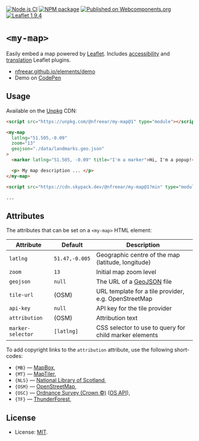 
[![Node.js CI][ci-img]][ci]
[![NPM package][npm-img]][npm]
[![Published on Webcomponents.org][wc-img]][wc]
[![Leaflet 1.9.4][leaflet-img]][leaflet]

# `<my-map>` #

Easily embed a map powered by [Leaflet][]. Includes [accessibility][myp] and [translation][myp] Leaflet plugins.

* [nfreear.github.io/elements/demo][demo]
* Demo on [CodePen][]

## Usage

Available on the [Unpkg][] CDN:

```html
<script src="https://unpkg.com/@nfreear/my-map@1" type="module"></script>

<my-map
  latlng="51.505,-0.09"
  zoom="13"
  geojson="./data/landmarks.geo.json"
>
  <marker latlng="51.505, -0.09" title="I'm a marker">Hi, I'm a popup!</marker>

  <p> My map description ... </p>
</my-map>
```

```html
<script src="https://cdn.skypack.dev/@nfreear/my-map@1?min" type="module"></script>

...
```

## Attributes

The attributes that can be set on a `<my-map>` HTML element:

| Attribute    | Default  | Description                                       |
|--------------|----------|---------------------------------------------------|
| `latlng`     |`51.47,-0.005`|Geographic centre of the map (latitude, longitude)|
| `zoom`       | `13`   | Initial map zoom level                              |
| `geojson`    | `null` | The URL of a [GeoJSON][] file                       |
| `tile-url`   | (OSM)  | URL template for a tile provider, e.g. OpenStreetMap|
| `api-key`    | `null` | API key for the tile provider                       |
| `attribution`| (OSM)  | Attribution text                                    |
|`marker-selector`|`[latlng]`|CSS selector to use to query for child marker elements|

To add copyright links to the `attribution` attribute, use the following short-codes:

* `{MB}`  — [MapBox](https://www.mapbox.com),
* `{MT}`  — [MapTiler](https://www.maptiler.com/copyright/),
* `{NLS}` — [National Library of Scotland](https://maps.nls.uk/projects/api/),
* `{OSM}` — [OpenStreetMap](https://www.openstreetmap.org/copyright),
* `{OSC}` — [Ordnance Survey (Crown &copy;)][oslegal] ([OS API][]),
* `{TF}`  — [ThunderForest](https://www.thunderforest.com/),

## License

* License: [MIT][].

[ci]: https://github.com/nfreear/elements/actions/workflows/node.js.yml
[ci-img]: https://github.com/nfreear/elements/actions/workflows/node.js.yml/badge.svg
[wc]: https://www.webcomponents.org/element/@nfreear/my-map
[wc-img]: https://img.shields.io/badge/webcomponents.org-published-blue.svg
[leaflet-img]: https://img.shields.io/badge/leaflet-1.9.4-green.svg?style=flat
[codepen]: https://codepen.io/nfreear/pen/KKeJKov
[demo]: https://nfreear.github.io/elements/demo/my-map.html
[mit]: https://github.com/nfreear/elements/blob/main/LICENSE.txt
[npm]: https://www.npmjs.com/package/@nfreear/my-map
[npm-img]: https://img.shields.io/npm/v/%40nfreear/my-map
[unpkg]: https://unpkg.com
  "A fast, global content delivery network for everything on npm"
[up-cdn]: https://unpkg.com/@nfreear/my-map@1/index.js
[skypack]: https://cdn.skypack.dev
  "A JavaScript Delivery Network for modern web apps"
[leaflet]: https://leafletjs.com/
[myp]: https://github.com/nfreear/leaflet.plugins
  "A collection of accessibility and localisation/ translation plugins for Leaflet"
[geojson]: https://geojson.org/
[oslegal]: https://osdatahub.os.uk/legal/overview
[os api]: https://osdatahub.os.uk/docs/wmts/technicalSpecification
